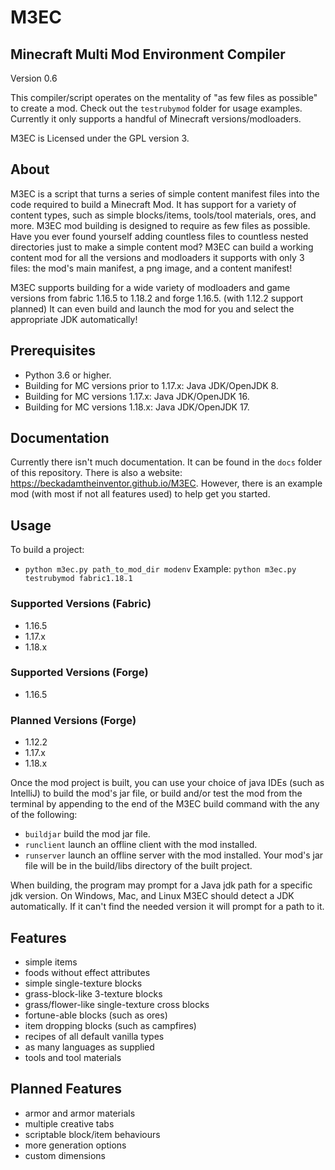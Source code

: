 # M3EC

## Minecraft Multi Mod Environment Compiler
Version 0.6

This compiler/script operates on the mentality of "as few files as possible" to create a mod.
Check out the `testrubymod` folder for usage examples.
Currently it only supports a handful of Minecraft versions/modloaders.

M3EC is Licensed under the GPL version 3.


## About
M3EC is a script that turns a series of simple content manifest files into the code required to build a Minecraft Mod. It has support for a variety of content types, such as simple blocks/items, tools/tool materials, ores, and more.
M3EC mod building is designed to require as few files as possible. Have you ever found yourself adding countless files to countless nested directories just to make a simple content mod? M3EC can build a working content mod for all the versions and modloaders it supports with only 3 files: the mod's main manifest, a png image, and a content manifest!

M3EC supports building for a wide variety of modloaders and game versions from fabric 1.16.5 to 1.18.2 and forge 1.16.5. (with 1.12.2 support planned) It can even build and launch the mod for you and select the appropriate JDK automatically!


## Prerequisites
- Python 3.6 or higher.
- Building for MC versions prior to 1.17.x: Java JDK/OpenJDK 8.
- Building for MC versions 1.17.x: Java JDK/OpenJDK 16.
- Building for MC versions 1.18.x: Java JDK/OpenJDK 17.


## Documentation
Currently there isn't much documentation. It can be found in the `docs` folder of this repository.
There is also a website: https://beckadamtheinventor.github.io/M3EC.
However, there is an example mod (with most if not all features used) to help get you started.

## Usage
To build a project:
+ `python m3ec.py path_to_mod_dir modenv`
Example:
`python m3ec.py testrubymod fabric1.18.1`


### Supported Versions (Fabric)
- 1.16.5
- 1.17.x
- 1.18.x

### Supported Versions (Forge)
- 1.16.5

### Planned Versions (Forge)
- 1.12.2
- 1.17.x
- 1.18.x

Once the mod project is built, you can use your choice of java IDEs (such as IntelliJ) to build the mod's jar file, or build and/or test the mod from the terminal by appending to the end of the M3EC build command with the any of the following:
- `buildjar` build the mod jar file.
- `runclient` launch an offline client with the mod installed.
- `runserver` launch an offline server with the mod installed.
Your mod's jar file will be in the build/libs directory of the built project.

When building, the program may prompt for a Java jdk path for a specific jdk version.
On Windows, Mac, and Linux M3EC should detect a JDK automatically. If it can't find the needed version it will prompt for a path to it.



## Features
- simple items
- foods without effect attributes
- simple single-texture blocks
- grass-block-like 3-texture blocks
- grass/flower-like single-texture cross blocks
- fortune-able blocks (such as ores)
- item dropping blocks (such as campfires)
- recipes of all default vanilla types
- as many languages as supplied
- tools and tool materials


## Planned Features
- armor and armor materials
- multiple creative tabs
- scriptable block/item behaviours
- more generation options
- custom dimensions
